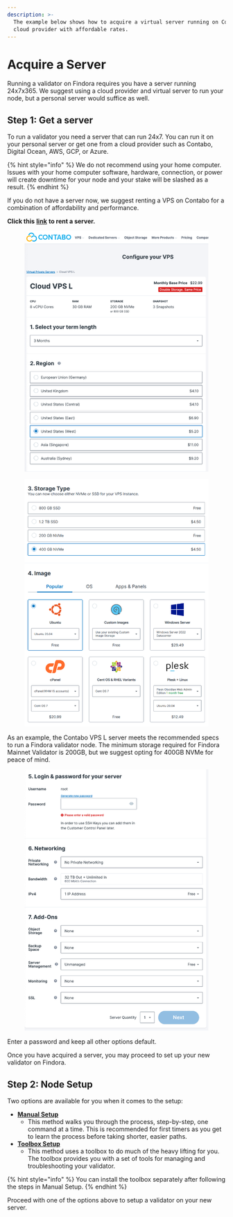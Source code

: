 ```yaml
---
description: >-
  The example below shows how to acquire a virtual server running on Contabo, a
  cloud provider with affordable rates.
---
```


# Acquire a Server

Running a validator on Findora requires you have a server running 24x7x365. We suggest using a cloud provider and virtual server to run your node, but a personal server would suffice as well.&#x20;

## Step 1: Get a server

To run a validator you need a server that can run 24x7. You can run it on your personal server or get one from a cloud provider such as Contabo, Digital Ocean, AWS, GCP, or Azure.

{% hint style="info" %}
We do not recommend using your home computer. Issues with your home computer software, hardware, connection, or power will create downtime for your node and your stake will be slashed as a result.
{% endhint %}

If you do not have a server now, we suggest renting a VPS on Contabo for a combination of affordability and performance.

**Click this** [**link**](https://contabo.com/en/vps/vps-l-ssd?addons=1415\&image=ubuntu.267\&qty=1\&contract=3\&storage-type=vps-l-800-gb-ssd) **to rent a server.**

<figure><img src="../../.gitbook/assets/image (3).png" alt=""><figcaption></figcaption></figure>

<figure><img src="../../.gitbook/assets/image.png" alt=""><figcaption></figcaption></figure>

As an example, the Contabo VPS L server meets the recommended specs to run a Findora validator node. The minimum storage required for Findora Mainnet Validator is 200GB, but we suggest opting for 400GB NVMe for peace of mind.&#x20;

<figure><img src="../../.gitbook/assets/image (6).png" alt=""><figcaption></figcaption></figure>

Enter a password and keep all other options default.&#x20;

Once you have acquired a server, you may proceed to set up your new validator on Findora.&#x20;

## Step 2: Node Setup

Two options are available for you when it comes to the setup:

* ****[**Manual Setup**](manual-setup.md)****
  * This method walks you through the process, step-by-step, one command at a time. This is recommended for first timers as you get to learn the process before taking shorter, easier paths.
* ****[**Toolbox Setup**](toolbox-setup/)****
  * This method uses a toolbox to do much of the heavy lifting for you. The toolbox provides you with a set of tools for managing and troubleshooting your validator.&#x20;

{% hint style="info" %}
You can install the toolbox separately after following the steps in Manual Setup.
{% endhint %}

Proceed with one of the options above to setup a validator on your new server.

